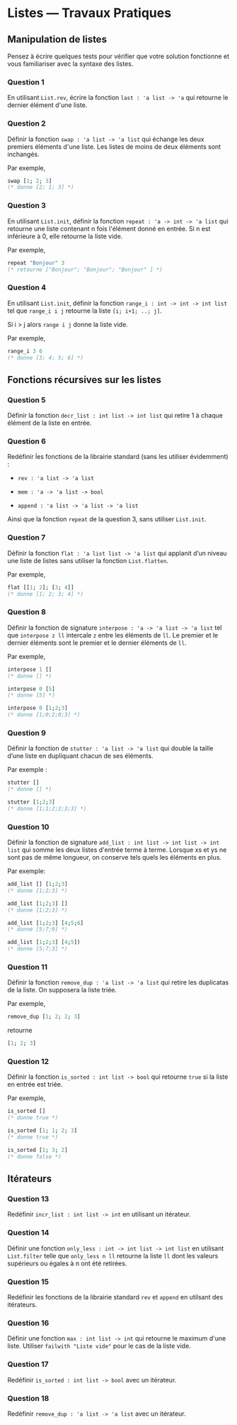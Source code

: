 # Listes &mdash; Travaux Pratiques

## Manipulation de listes

Pensez à écrire quelques tests pour vérifier que votre solution fonctionne et vous familiariser avec la syntaxe des listes.

### Question 1

En utilisant `List.rev`, écrire la fonction `last : 'a list -> 'a` qui retourne le dernier élément d'une liste.

### Question 2

Définir la fonction `swap : 'a list -> 'a list` qui échange les deux premiers éléments d'une liste. Les listes de moins de deux éléments sont inchangés.

Par exemple,
```ocaml
swap [1; 2; 3]
(* donne [2; 1; 3] *)
```

### Question 3

En utilisant `List.init`, définir la fonction `repeat : 'a -> int -> 'a list` qui retourne une liste contenant n fois l'élément donné en entrée. Si n est inférieure à 0, elle retourne la liste vide.

Par exemple,
```ocaml
repeat "Bonjour" 3
(* retourne ["Bonjour"; "Bonjour"; "Bonjour" ] *)
```

### Question 4

En utilisant `List.init`, définir la fonction `range_i : int -> int -> int list` tel que `range_i i j` retourne la liste `[i; i+1; ..; j]`.

Si i > j alors `range i j` donne la liste vide.

Par exemple,
```ocaml
range_i 3 6
(* donne [3; 4; 5; 6] *)
```

## Fonctions récursives sur les listes

### Question 5

Définir la fonction `decr_list : int list -> int list` qui retire 1 à chaque élément de la liste en entrée.

### Question 6

Redéfinir ĺes fonctions de la librairie standard (sans les utiliser évidemment) :

- `rev : 'a list -> 'a list`

- `mem : 'a -> 'a list -> bool`

- `append : 'a list -> 'a list -> 'a list`

Ainsi que la fonction `repeat` de la question 3, sans utiliser `List.init`.

### Question 7

Définir la fonction `flat : 'a list list -> 'a list` qui applanit d’un niveau une liste de listes sans utiliser la fonction `List.flatten`.

Par exemple,
```ocaml
flat [[1; 2]; [3; 4]]
(* donne [1; 2; 3; 4] *)
```

### Question 8

Définir la fonction de signature `interpose : 'a -> 'a list -> 'a list` tel que `interpose z ll` intercale `z` entre les éléments de `ll`. Le premier et le dernier éléments sont le premier et le dernier éléments de `ll`.

Par exemple,
```ocaml
interpose 1 []
(* donne [] *)

interpose 0 [5]
(* donne [5] *)

interpose 0 [1;2;3]
(* donne [1;0;2;0;3] *)
```

### Question 9

Définir la fonction de `stutter : 'a list -> 'a list` qui double la taille d’une liste en dupliquant chacun de ses éléments.

Par exemple :

```ocaml
stutter []
(* donne [] *)

stutter [1;2;3]
(* donne [1;1;2;2;3;3] *)
```

### Question 10

Définir la fonction de signature `add_list : int list -> int list -> int list` qui somme les deux listes d'entrée terme à terme. Lorsque xs et ys ne sont pas de même longueur, on conserve tels quels les éléments en plus.

Par exemple:
```ocaml
add_list [] [1;2;3]
(* donne [1;2;3] *)

add_list [1;2;3] []
(* donne [1;2;3] *)

add_list [1;2;3] [4;5;6]
(* donne [5;7;9] *)

add_list [1;2;3] [4;5])
(* donne [5;7;3] *)
```

### Question 11
Définir la fonction `remove_dup : 'a list -> 'a list` qui retire les duplicatas de la liste. On supposera la liste triée.

Par exemple,

```ocaml
remove_dup [1; 2; 2; 3]
```
retourne
```ocaml
[1; 2; 3]
```

### Question 12

Définir la fonction `is_sorted : int list -> bool` qui retourne `true` si la liste en entrée est triée.

Par exemple,
```ocaml
is_sorted []
(* donne true *)

is_sorted [1; 1; 2; 3]
(* donne true *)

is_sorted [1; 3; 2]
(* donne false *)
```

## Itérateurs

### Question 13

Redéfinir `incr_list : int list -> int` en utilisant un itérateur.

### Question 14

Définir une fonction `only_less : int -> int list -> int list` en utilisant `List.filter` telle que `only_less n ll` retourne la liste `ll` dont les valeurs supérieurs ou égales à n ont été retirées.

### Question 15

Redéfinir les fonctions de la librairie standard `rev` et `append` en utilsant
des itérateurs.

### Question 16

Définir une fonction `max : int list -> int` qui retourne le maximum d'une liste. Utiliser `failwith "Liste vide"` pour le cas de la liste vide.

### Question 17

Redéfinir `is_sorted : int list -> bool`  avec un itérateur.

### Question 18

Redéfinir `remove_dup : 'a list -> 'a list` avec un itérateur.
